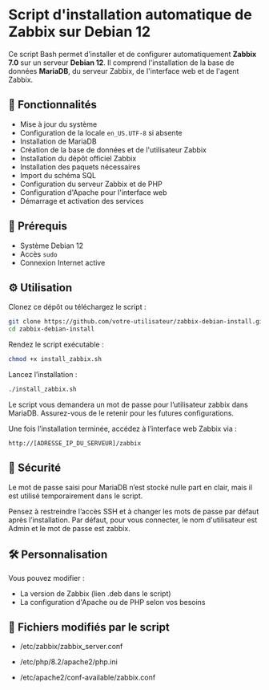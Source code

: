 # Script d'installation automatique de Zabbix sur Debian 12

Ce script Bash permet d’installer et de configurer automatiquement **Zabbix 7.0** sur un serveur **Debian 12**. Il comprend l'installation de la base de données **MariaDB**, du serveur Zabbix, de l'interface web et de l'agent Zabbix.

## 🚀 Fonctionnalités

- Mise à jour du système
- Configuration de la locale `en_US.UTF-8` si absente
- Installation de MariaDB
- Création de la base de données et de l'utilisateur Zabbix
- Installation du dépôt officiel Zabbix
- Installation des paquets nécessaires
- Import du schéma SQL
- Configuration du serveur Zabbix et de PHP
- Configuration d'Apache pour l'interface web
- Démarrage et activation des services

## 📝 Prérequis

- Système Debian 12
- Accès `sudo`
- Connexion Internet active

## ⚙️ Utilisation
Clonez ce dépôt ou téléchargez le script :
```bash
git clone https://github.com/votre-utilisateur/zabbix-debian-install.git
cd zabbix-debian-install
```
Rendez le script exécutable :

```bash
chmod +x install_zabbix.sh
```
Lancez l’installation :

```bash
./install_zabbix.sh
```
Le script vous demandera un mot de passe pour l’utilisateur zabbix dans MariaDB. Assurez-vous de le retenir pour les futures configurations.

Une fois l’installation terminée, accédez à l’interface web Zabbix via :
```
http://[ADRESSE_IP_DU_SERVEUR]/zabbix
```

## 🔐 Sécurité
Le mot de passe saisi pour MariaDB n’est stocké nulle part en clair, mais il est utilisé temporairement dans le script.

Pensez à restreindre l’accès SSH et à changer les mots de passe par défaut après l’installation.
Par défaut, pour vous connecter, le nom d'utilisateur est Admin et le mot de passe est zabbix.


## 🛠️ Personnalisation
Vous pouvez modifier :

- La version de Zabbix (lien .deb dans le script)
- La configuration d'Apache ou de PHP selon vos besoins


## 📂 Fichiers modifiés par le script 

- /etc/zabbix/zabbix_server.conf

- /etc/php/8.2/apache2/php.ini

- /etc/apache2/conf-available/zabbix.conf

